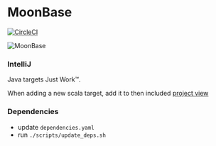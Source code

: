 # MoonBase

[![CircleCI](https://dl.circleci.com/status-badge/img/gh/muchq/MoonBase/tree/main.svg?style=svg)](https://dl.circleci.com/status-badge/redirect/gh/muchq/MoonBase/tree/main)

![MoonBase](moon.gif)

### IntelliJ
Java targets Just Work™.

When adding a new scala target, add it to then included [project view](/.ijwb/.bazelproject)

### Dependencies
 - update `dependencies.yaml`
 - run `./scripts/update_deps.sh`
